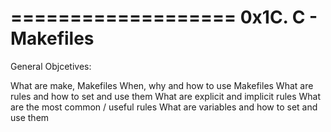 
===================
0x1C. C - Makefiles
===================

General Objcetives:

What are make, Makefiles
When, why and how to use Makefiles
What are rules and how to set and use them
What are explicit and implicit rules
What are the most common / useful rules
What are variables and how to set and use them
